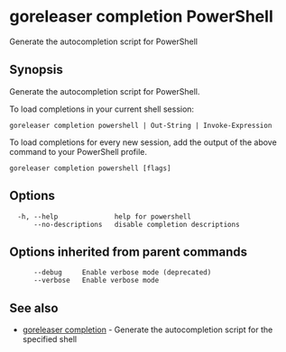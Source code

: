 # goreleaser completion PowerShell

Generate the autocompletion script for PowerShell

## Synopsis

Generate the autocompletion script for PowerShell.

To load completions in your current shell session:

	goreleaser completion powershell | Out-String | Invoke-Expression

To load completions for every new session, add the output of the above command
to your PowerShell profile.


```
goreleaser completion powershell [flags]
```

## Options

```
  -h, --help              help for powershell
      --no-descriptions   disable completion descriptions
```

## Options inherited from parent commands

```
      --debug     Enable verbose mode (deprecated)
      --verbose   Enable verbose mode
```

## See also

* [goreleaser completion](/cmd/goreleaser_completion/)	 - Generate the autocompletion script for the specified shell
